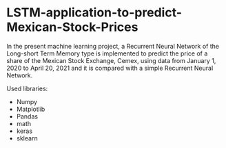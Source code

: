 # LSTM-application-to-predict-Mexican-Stock-Prices

In the present machine learning project, a Recurrent Neural Network of the Long-short Term Memory type is implemented to predict the price of a share of the Mexican Stock Exchange, Cemex, using data from January 1, 2020 to April 20, 2021 and it is compared with a simple Recurrent Neural Network.

Used libraries: 

- Numpy
- Matplotlib
- Pandas
- math
- keras
- sklearn

